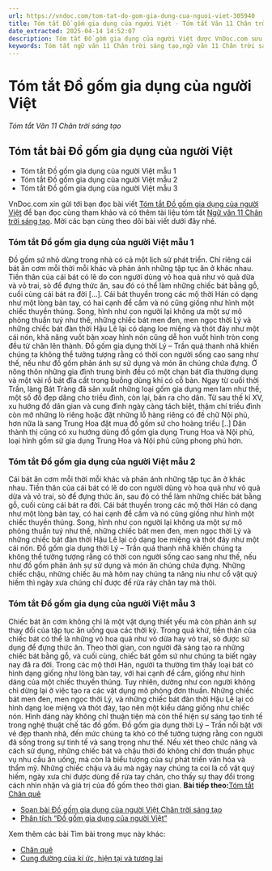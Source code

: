 ```yaml
---
url: https://vndoc.com/tom-tat-do-gom-gia-dung-cua-nguoi-viet-305940
title: Tóm tắt Đồ gốm gia dụng của người Việt - Tóm tắt Văn 11 Chân trời sáng tạo - VnDoc.com
date_extracted: 2025-04-14 14:52:07
description: Tóm tắt Đồ gốm gia dụng của người Việt được VnDoc.com sưu tầm và xin gửi tới bạn đọc cùng tham khảo để có thêm tài liệu học Văn 11 Chân trời sáng tạo nhé.
keywords: Tóm tắt ngữ văn 11 Chân trời sáng tạo,ngữ văn 11 Chân trời sáng tạo,tóm tắt ngữ văn 11,tóm tắt văn 11,tóm tắt ngữ văn 11 chân trời,tóm tắt văn 11 Chân trời sáng tạo,ngữ văn 11,văn 11,tóm tắt văn 11 chân trời,Tóm tắt Đồ gốm gia dụng của người Việt,Tóm tắt bài Đồ gốm gia dụng của người Việt,Tóm tắt ngữ văn 11 chân trời sáng tạo Đồ gốm gia dụng của người Việt,Đồ gốm gia dụng của người Việt
---
```


# Tóm tắt Đồ gốm gia dụng của người Việt
 _Tóm tắt Văn 11 Chân trời sáng tạo_
## Tóm tắt bài Đồ gốm gia dụng của người Việt
  * Tóm tắt Đồ gốm gia dụng của người Việt mẫu 1
  * Tóm tắt Đồ gốm gia dụng của người Việt mẫu 2
  * Tóm tắt Đồ gốm gia dụng của người Việt mẫu 3

VnDoc.com xin gửi tới bạn đọc bài viết [Tóm tắt Đồ gốm gia dụng của người Việt](<https://vndoc.com/tom-tat-do-gom-gia-dung-cua-nguoi-viet-305940>) để bạn đọc cùng tham khảo và có thêm tài liệu tóm tắt [Ngữ văn 11 Chân trời sáng tạo](<https://vndoc.com/ngu-van-11-chan-troi-sang-tao>). Mời các bạn cùng theo dõi bài viết dưới đây nhé.
### Tóm tắt Đồ gốm gia dụng của người Việt mẫu 1
Đồ gốm sứ nhỏ dùng trong nhà có cả một lịch sử phát triển. Chỉ riêng cái bát ăn cơm mỗi thời mỗi khác và phản ánh những tập tục ăn ở khác nhau. Tiền thân của cái bát có lẽ do con người dùng vỏ hoa quả như vỏ quả dừa và vỏ trai, sò để đựng thức ăn, sau đó có thể làm những chiếc bát bằng gỗ, cuối cùng cái bát ra đời \[...\]. Cái bát thuyền trong các mộ thời Hán có dạng như một lòng bàn tay, có hai cạnh để cầm và nó cũng giống như hình một chiếc thuyền thúng. Song, hình như con người lại không ưa một sự mô phỏng thuần tuý như thế, những chiếc bát men đen, men ngọc thời Lý và những chiếc bát đàn thời Hậu Lê lại có dạng loe miệng và thót đáy như một cái nón, khả năng vuốt bàn xoay hình nón cũng dễ hon vuốt hình tròn cong đều từ chân lên thành. Đồ gốm gia dụng thời Lý – Trần quá thanh nhã khiến chúng ta không thể tưởng tượng rằng có thời con người sống cao sang như thế, nếu như đồ gốm phản ánh sự sử dụng và món ăn chúng chứa đựng. Ở nông thôn những gia đình trung bình đều có một chạn bát đĩa thường dụng và một vài rổ bát đĩa cất trong buồng dùng khi có cỗ bàn. Ngay từ cuối thời Trần, làng Bát Tràng đã sản xuất những loại gốm gia dụng men lam như thế, một số đồ đẹp dâng cho triều đình, còn lại, bán ra cho dân. Từ sau thế kỉ XV, xu hướng đồ dân gian và cung đình ngày càng tách biệt, thậm chí triều đình còn mở những lò riêng hoặc đặt những lỗ hàng riêng có đề chữ Nội phủ, hơn nữa là sang Trung Hoa đặt mua đồ gốm sứ cho hoàng triều \[..\] Dân thành thị cũng có xu hướng dùng đồ gốm gia dụng Trung Hoa và Nội phủ, loại hình gốm sử gia dụng Trung Hoa và Nội phủ cũng phong phú hơn.
### Tóm tắt Đồ gốm gia dụng của người Việt mẫu 2
Cái bát ăn cơm mỗi thời mỗi khác và phản ánh những tập tục ăn ở khác nhau. Tiền thân của cái bát có lẽ do con người dùng vỏ hoa quả như vỏ quả dừa và vỏ trai, sò để đựng thức ăn, sau đó có thể làm những chiếc bát bằng gỗ, cuối cùng cái bát ra đời. Cái bát thuyền trong các mộ thời Hán có dạng như một lòng bàn tay, có hai cạnh để cầm và nó cũng giống như hình một chiếc thuyền thúng. Song, hình như con người lại không ưa một sự mô phỏng thuần tuý như thế, những chiếc bát men đen, men ngọc thời Lý và những chiếc bát đàn thời Hậu Lê lại có dạng loe miệng và thót đáy như một cái nón. Đồ gốm gia dụng thời Lý – Trần quá thanh nhã khiến chúng ta không thể tưởng tượng rằng có thời con người sống cao sang như thế, nếu như đồ gốm phản ánh sự sử dụng và món ăn chúng chứa đựng. Những chiếc chậu, những chiếc âu mà hôm nay chúng ta nâng niu như cổ vật quý hiếm thì ngày xưa chúng chỉ được để rửa ráy chân tay mà thôi.
### Tóm tắt Đồ gốm gia dụng của người Việt mẫu 3
Chiếc bát ăn cơm không chỉ là một vật dụng thiết yếu mà còn phản ánh sự thay đổi của tập tục ăn uống qua các thời kỳ. Trong quá khứ, tiền thân của chiếc bát có thể là những vỏ hoa quả như vỏ dừa hay vỏ trai, sò được sử dụng để đựng thức ăn. Theo thời gian, con người đã sáng tạo ra những chiếc bát bằng gỗ, và cuối cùng, chiếc bát gốm sứ như chúng ta biết ngày nay đã ra đời. Trong các mộ thời Hán, người ta thường tìm thấy loại bát có hình dạng giống như lòng bàn tay, với hai cạnh để cầm, giống như hình dáng của một chiếc thuyền thúng. Tuy nhiên, dường như con người không chỉ dừng lại ở việc tạo ra các vật dụng mô phỏng đơn thuần. Những chiếc bát men đen, men ngọc thời Lý, và những chiếc bát đàn thời Hậu Lê lại có hình dạng loe miệng và thót đáy, tạo nên một kiểu dáng giống như chiếc nón. Hình dáng này không chỉ thuận tiện mà còn thể hiện sự sáng tạo tinh tế trong nghệ thuật chế tác đồ gốm. Đồ gốm gia dụng thời Lý – Trần nổi bật với vẻ đẹp thanh nhã, đến mức chúng ta khó có thể tưởng tượng rằng con người đã sống trong sự tinh tế và sang trọng như thế. Nếu xét theo chức năng và cách sử dụng, những chiếc bát và chậu thời đó không chỉ đơn thuần phục vụ nhu cầu ăn uống, mà còn là biểu tượng của sự phát triển văn hóa và thẩm mỹ. Những chiếc chậu và âu mà ngày nay chúng ta coi là cổ vật quý hiếm, ngày xưa chỉ được dùng để rửa tay chân, cho thấy sự thay đổi trong cách nhìn nhận và giá trị của đồ gốm theo thời gian.
**Bài tiếp theo:**[Tóm tắt Chân quê](<https://vndoc.com/tom-tat-chan-que-305941>)
  * [Soạn bài Đồ gốm gia dụng của người Việt Chân trời sáng tạo](<https://vndoc.com/soan-bai-do-gom-gia-dung-cua-nguoi-viet-chan-troi-sang-tao-298188>)
  * [Phân tích “Đồ gốm gia dụng của người Việt”](<https://vndoc.com/phan-tich-do-gom-gia-dung-cua-nguoi-viet-299278>)

Xem thêm các bài Tìm bài trong mục này khác:
  * [Chân quê](</tom-tat-chan-que-305941>)
  * [Cung đường của kí ức, hiện tại và tương lai](</tom-tat-cung-duong-cua-ki-uc-hien-tai-va-tuong-lai-305952>)

